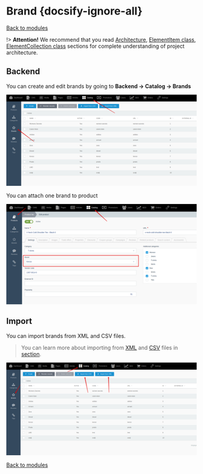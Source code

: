 # Brand {docsify-ignore-all}

[Back to modules](modules/home.md)

!> **Attention!**  We recommend that you read [Architecture](home.md#architecture), [ElementItem class](item-class/item-class.md),
[ElementCollection class](collection-class/collection-class.md) sections for complete understanding of  project architecture.

## Backend

You can create and edit brands by going to **Backend -> Catalog -> Brands**

![](./../../assets/images/backend-brand-1.png)

You can attach one brand to product

![](./../../assets/images/backend-brand-2.png)

## Import

You can import brands from XML and CSV files.
 
> You can learn more about importing from [XML](import/import-from-xml/home.md#import-from-xml) and [CSV](import/import-from-csv/home.md#import-from-csv) files in [section](import/import-from-xml/home.md#import-from-xml).

![](./../../assets/images/backend-brand-3.png)

[Back to modules](modules/home.md)